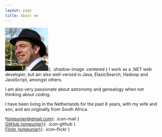 ```yaml
---
layout: page
title: About me 
---
```


![profile](/assets/images/profile.png){: .shadow-image .centered }
I work as a .NET web developer, but am also well-versed in Java, ElasicSearch, Hadoop and JavaScript, amongst others. 

I am also very passionate about astronomy and genealogy when not thinking about coding. 

I have been living in the Netherlands for the past 6 years, with my wife and son, and am originally from South Africa.

f[sjmeunier@gmail.com](mailto://sjmeunier@gmail.com){: .icon-mail }<br/>
[GitHub (sjmeunier)](https://github.com/sjmeunier){: .icon-github }<br/>
[Flickr (sjmeunier)](https://www.flickr.com/photos/78511972@N04){: .icon-flickr }
